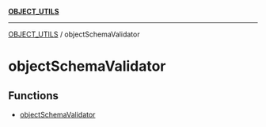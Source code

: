 [**OBJECT_UTILS**](../README.md)

***

[OBJECT_UTILS](../README.md) / objectSchemaValidator

# objectSchemaValidator

## Functions

- [objectSchemaValidator](functions/objectSchemaValidator.md)
